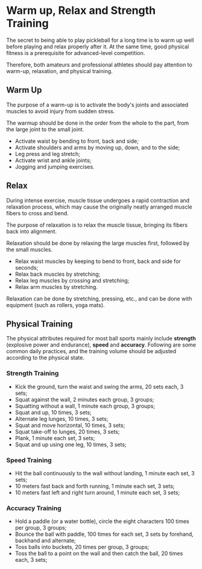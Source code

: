 # Warm up, Relax and Strength Training

The secret to being able to play pickleball for a long time is to warm up well before playing and relax properly after it. At the same time, good physical fitness is a prerequisite for advanced-level competition.

Therefore, both amateurs and professional athletes should pay attention to warm-up, relaxation, and physical training.

## Warm Up

The purpose of a warm-up is to activate the body's joints and associated muscles to avoid injury from sudden stress.

The warmup should be done in the order from the whole to the part, from the large joint to the small joint.

* Activate waist by bending to front, back and side;
* Activate shoulders and arms by moving up, down, and to the side;
* Leg press and leg stretch;
* Activate wrist and ankle joints;
* Jogging and jumping exercises.

## Relax

During intense exercise, muscle tissue undergoes a rapid contraction and relaxation process, which may cause the originally neatly arranged muscle fibers to cross and bend.

The purpose of relaxation is to relax the muscle tissue, bringing its fibers back into alignment.

Relaxation should be done by relaxing the large muscles first, followed by the small muscles.

* Relax waist muscles by keeping to bend to front, back and side for seconds;
* Relax back muscles by stretching;
* Relax leg muscles by crossing and stretching;
* Relax arm muscles by stretching.

Relaxation can be done by stretching, pressing, etc., and can be done with equipment (such as rollers, yoga mats).

## Physical Training

The physical attributes required for most ball sports mainly include **strength** (explosive power and endurance), **speed** and **accuracy**. Following are some common daily practices, and the training volume should be adjusted according to the physical state.

### Strength Training

* Kick the ground, turn the waist and swing the arms, 20 sets each, 3 sets;
* Squat against the wall, 2 minutes each group, 3 groups;
* Squatting without a wall, 1 minute each group, 3 groups;
* Squat and up, 10 times, 3 sets;
* Alternate leg lunges, 10 times, 3 sets;
* Squat and move horizontal, 10 times, 3 sets;
* Squat take-off to lunges, 20 times, 3 sets;
* Plank, 1 minute each set, 3 sets;
* Squat and up using one leg, 10 times, 3 sets;

### Speed Training

* Hit the ball continuously to the wall without landing, 1 minute each set, 3 sets;
* 10 meters fast back and forth running, 1 minute each set, 3 sets;
* 10 meters fast left and right turn around, 1 minute each set, 3 sets;

### Accuracy Training

* Hold a paddle (or a water bottle), circle the eight characters 100 times per group, 3 groups;
* Bounce the ball with paddle, 100 times for each set, 3 sets by forehand, backhand and alternate;
* Toss balls into buckets, 20 times per group, 3 groups;
* Toss the ball to a point on the wall and then catch the ball, 20 times each, 3 sets;
